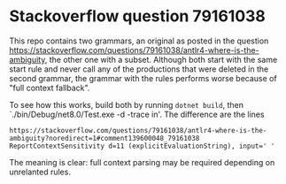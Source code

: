 # Stackoverflow question 79161038

This repo contains two grammars, an original as posted in
the question https://stackoverflow.com/questions/79161038/antlr4-where-is-the-ambiguity,
the other one with a subset. Although both start with the same start rule and
never call any of the productions that were deleted in the second grammar,
the grammar with the rules performs worse because of "full context fallback".

To see how this works, build both by running `dotnet build`, then `./bin/Debug/net8.0/Test.exe -d -trace in'.
The difference are the lines
```
https://stackoverflow.com/questions/79161038/antlr4-where-is-the-ambiguity?noredirect=1#comment139600048_79161038
ReportContextSensitivity d=11 (explicitEvaluationString), input=' '
```

The meaning is clear: full context parsing may be required depending on unrelanted rules.
